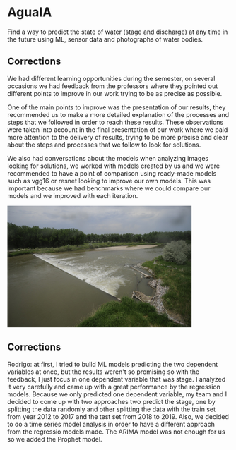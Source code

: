 # AguaIA

Find a way to predict the state of water (stage and discharge) at any time in the future using ML, sensor data and photographs of water bodies.

## Corrections
We had different learning opportunities during the semester, on several occasions we had feedback from the professors where they pointed out different points to improve in our work trying to be as precise as possible.

One of the main points to improve was the presentation of our results, they recommended us to make a more detailed explanation of the processes and steps that we followed in order to reach these results. These observations were taken into account in the final presentation of our work where we paid more attention to the delivery of results, trying to be more precise and clear about the steps and processes that we follow to look for solutions.

We also had conversations about the models when analyzing images looking for solutions, we worked with models created by us and we were recommended to have a point of comparison using ready-made models such as vgg16 or resnet looking to improve our own models. This was important because we had benchmarks where we could compare our models and we improved with each iteration.

<img src="img/lake.png">


## Corrections
Rodrigo: at first, I tried to build ML models predicting the two dependent variables at once, but the results weren't so promising so with the feedback, I just focus in one dependent variable that was stage. I analyzed it very carefully and came up with a great performance by the regression models. Because we only predicted one dependent variable, my team and I decided to come up with two approaches two predict the stage, one by splitting the data randomly and other splitting the data with the train set from year 2012 to 2017 and the test set from 2018 to 2019. Also, we decided to do a time series model analysis in order to have a different approach from the regressio models made. The ARIMA model was not enough for us so we added the Prophet model.

